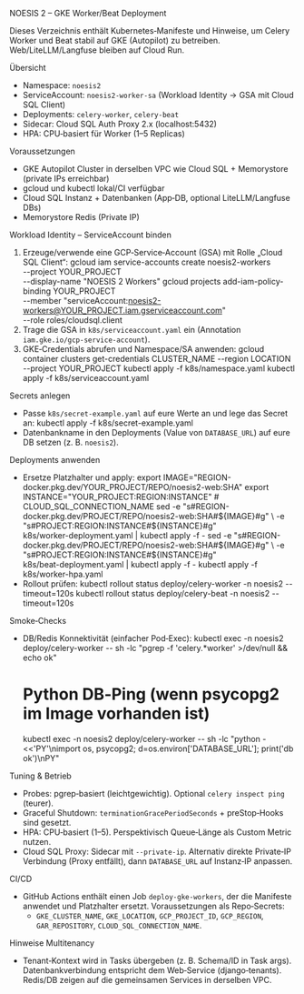 NOESIS 2 – GKE Worker/Beat Deployment

Dieses Verzeichnis enthält Kubernetes‑Manifeste und Hinweise, um Celery Worker und Beat stabil auf GKE (Autopilot) zu betreiben. Web/LiteLLM/Langfuse bleiben auf Cloud Run.

Übersicht
- Namespace: `noesis2`
- ServiceAccount: `noesis2-worker-sa` (Workload Identity → GSA mit Cloud SQL Client)
- Deployments: `celery-worker`, `celery-beat`
- Sidecar: Cloud SQL Auth Proxy 2.x (localhost:5432)
- HPA: CPU‑basiert für Worker (1–5 Replicas)

Voraussetzungen
- GKE Autopilot Cluster in derselben VPC wie Cloud SQL + Memorystore (private IPs erreichbar)
- gcloud und kubectl lokal/CI verfügbar
- Cloud SQL Instanz + Datenbanken (App‑DB, optional LiteLLM/Langfuse DBs)
- Memorystore Redis (Private IP)

Workload Identity – ServiceAccount binden
1) Erzeuge/verwende eine GCP‑Service‑Account (GSA) mit Rolle „Cloud SQL Client“:
   gcloud iam service-accounts create noesis2-workers \
     --project YOUR_PROJECT \
     --display-name "NOESIS 2 Workers"
   gcloud projects add-iam-policy-binding YOUR_PROJECT \
     --member "serviceAccount:noesis2-workers@YOUR_PROJECT.iam.gserviceaccount.com" \
     --role roles/cloudsql.client
2) Trage die GSA in `k8s/serviceaccount.yaml` ein (Annotation `iam.gke.io/gcp-service-account`).
3) GKE‑Credentials abrufen und Namespace/SA anwenden:
   gcloud container clusters get-credentials CLUSTER_NAME --region LOCATION --project YOUR_PROJECT
   kubectl apply -f k8s/namespace.yaml
   kubectl apply -f k8s/serviceaccount.yaml

Secrets anlegen
- Passe `k8s/secret-example.yaml` auf eure Werte an und lege das Secret an:
  kubectl apply -f k8s/secret-example.yaml
- Datenbankname in den Deployments (Value von `DATABASE_URL`) auf eure DB setzen (z. B. `noesis2`).
 
Deployments anwenden
- Ersetze Platzhalter und apply:
  export IMAGE="REGION-docker.pkg.dev/YOUR_PROJECT/REPO/noesis2-web:SHA"
  export INSTANCE="YOUR_PROJECT:REGION:INSTANCE"  # CLOUD_SQL_CONNECTION_NAME
  sed -e "s#REGION-docker.pkg.dev/PROJECT/REPO/noesis2-web:SHA#${IMAGE}#g" \
      -e "s#PROJECT:REGION:INSTANCE#${INSTANCE}#g" \
      k8s/worker-deployment.yaml | kubectl apply -f -
  sed -e "s#REGION-docker.pkg.dev/PROJECT/REPO/noesis2-web:SHA#${IMAGE}#g" \
      -e "s#PROJECT:REGION:INSTANCE#${INSTANCE}#g" \
      k8s/beat-deployment.yaml | kubectl apply -f -
  kubectl apply -f k8s/worker-hpa.yaml
- Rollout prüfen:
  kubectl rollout status deploy/celery-worker -n noesis2 --timeout=120s
  kubectl rollout status deploy/celery-beat -n noesis2 --timeout=120s

Smoke‑Checks
- DB/Redis Konnektivität (einfacher Pod‑Exec):
  kubectl exec -n noesis2 deploy/celery-worker -- sh -lc "pgrep -f 'celery.*worker' >/dev/null && echo ok"
  # Python DB‑Ping (wenn psycopg2 im Image vorhanden ist)
  kubectl exec -n noesis2 deploy/celery-worker -- sh -lc "python - <<'PY'\nimport os, psycopg2; d=os.environ['DATABASE_URL']; print('db ok')\nPY"

Tuning & Betrieb
- Probes: pgrep‑basiert (leichtgewichtig). Optional `celery inspect ping` (teurer).
- Graceful Shutdown: `terminationGracePeriodSeconds` + preStop‑Hooks sind gesetzt.
- HPA: CPU‑basiert (1–5). Perspektivisch Queue‑Länge als Custom Metric nutzen.
- Cloud SQL Proxy: Sidecar mit `--private-ip`. Alternativ direkte Private‑IP Verbindung (Proxy entfällt), dann `DATABASE_URL` auf Instanz‑IP anpassen.

CI/CD
- GitHub Actions enthält einen Job `deploy-gke-workers`, der die Manifeste anwendet und Platzhalter ersetzt. Voraussetzungen als Repo‑Secrets:
  - `GKE_CLUSTER_NAME`, `GKE_LOCATION`, `GCP_PROJECT_ID`, `GCP_REGION`, `GAR_REPOSITORY`, `CLOUD_SQL_CONNECTION_NAME`.

Hinweise Multitenancy
- Tenant‑Kontext wird in Tasks übergeben (z. B. Schema/ID in Task args). Datenbankverbindung entspricht dem Web‑Service (django‑tenants). Redis/DB zeigen auf die gemeinsamen Services in derselben VPC.

